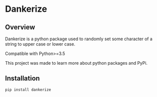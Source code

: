 # Dankerize
## Overview
Dankerize is a python package used to randomly set some character of a string to upper case or lower case.

Compatible with Python>=3.5

This project was made to learn more about python packages and PyPi.

## Installation
```
pip install dankerize
```
